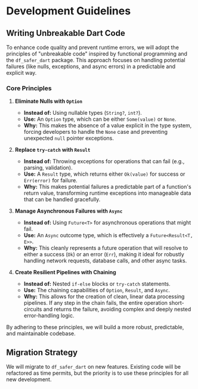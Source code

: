 # Development Guidelines

## Writing Unbreakable Dart Code

To enhance code quality and prevent runtime errors, we will adopt the principles of "unbreakable code" inspired by functional programming and the `df_safer_dart` package. This approach focuses on handling potential failures (like nulls, exceptions, and async errors) in a predictable and explicit way.

### Core Principles

1.  **Eliminate Nulls with `Option`**
    *   **Instead of:** Using nullable types (`String?`, `int?`).
    *   **Use:** An `Option` type, which can be either `Some(value)` or `None`.
    *   **Why:** This makes the absence of a value explicit in the type system, forcing developers to handle the `None` case and preventing unexpected `null` pointer exceptions.

2.  **Replace `try-catch` with `Result`**
    *   **Instead of:** Throwing exceptions for operations that can fail (e.g., parsing, validation).
    *   **Use:** A `Result` type, which returns either `Ok(value)` for success or `Err(error)` for failure.
    *   **Why:** This makes potential failures a predictable part of a function's return value, transforming runtime exceptions into manageable data that can be handled gracefully.

3.  **Manage Asynchronous Failures with `Async`**
    *   **Instead of:** Using `Future<T>` for asynchronous operations that might fail.
    *   **Use:** An `Async` outcome type, which is effectively a `Future<Result<T, E>>`.
    *   **Why:** This cleanly represents a future operation that will resolve to either a success (`Ok`) or an error (`Err`), making it ideal for robustly handling network requests, database calls, and other async tasks.

4.  **Create Resilient Pipelines with Chaining**
    *   **Instead of:** Nested `if-else` blocks or `try-catch` statements.
    *   **Use:** The chaining capabilities of `Option`, `Result`, and `Async`.
    *   **Why:** This allows for the creation of clean, linear data processing pipelines. If any step in the chain fails, the entire operation short-circuits and returns the failure, avoiding complex and deeply nested error-handling logic.

By adhering to these principles, we will build a more robust, predictable, and maintainable codebase.

## Migration Strategy

We will migrate to `df_safer_dart` on new features. Existing code will be refactored as time permits, but the priority is to use these principles for all new development.